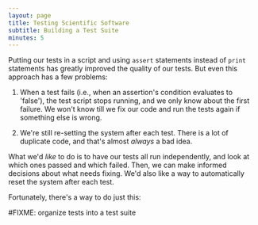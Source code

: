 ```yaml
---
layout: page
title: Testing Scientific Software
subtitle: Building a Test Suite
minutes: 5
---
```


Putting our tests in a script and
using `assert` statements instead of `print` statements
has greatly improved the quality of our tests.
But even this approach has a few problems:

1. When a test fails (i.e., when an assertion's condition evaluates to 'false'),
the test script stops running, and we only know about the first failure.
We won't know till we fix our code and run the tests again if something else is wrong.

2. We're still re-setting the system after each test.
There is a lot of duplicate code, and that's almost *always* a bad idea.

What we'd *like* to do is to have our tests all run independently,
and look at which ones passed and which failed.
Then, we can make informed decisions about what needs fixing.
We'd also like a way to automatically reset the system after each test.

Fortunately, there's a way to do just this:

#FIXME: organize tests into a test suite
